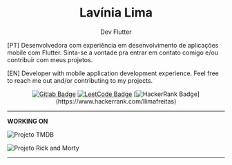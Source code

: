 <h1 align="center">Lavínia Lima</h1>
<div align="center">
Dev Flutter
</div>


[PT] Desenvolvedora com experiência em desenvolvimento de aplicações mobile com Flutter. Sinta-se a vontade pra entrar em contato comigo e/ou contribuir com meus projetos.

[EN] Developer with mobile application development experience. Feel free to reach me out and/or contributing to my projects.

<div align="center">


[![Gitlab Badge](https://img.shields.io/badge/-Gitlab-F6C600?style=flat-square&logo=Gitlab&logoColor=white&link=https://gitlab.com/lavfreits)](https://gitlab.com/lavfreits)
[![LeetCode Badge](https://img.shields.io/badge/-LeetCode-F6C600?style=flat-square&logo=LeetCode&logoColor=white&link=https://leetcode.com/lavfreits/)](https://leetcode.com/lavfreits/)
[![HackerRank Badge](https://img.shields.io/badge/-HackerRank-black?style=flat-square&logo=HackerRank&logoColor=white&link=(https://www.hackerrank.com/llimafreitas))](https://www.hackerrank.com/llimafreitas)
<!-- [![Dev.to](https://img.shields.io/badge/-Dev.to-black?style=flat-square&logo=DevTo&logoColor=white&link=https://dev.to/lavfreits)](https://dev.to/lavfreits) -->


    
 </div>

----
 
 <div align="left">
 
 

 **WORKING ON**
 
![Projeto TMDB](https://github.com/lavfreits/tmdb_movies)

![Projeto Rick and Morty](https://github.com/lavfreits/rick_morty_app)

---
    
